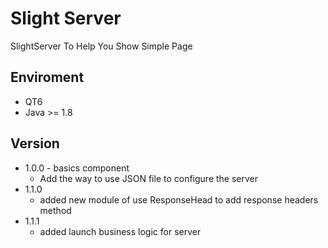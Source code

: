
# Slight Server

SlightServer To Help You Show Simple Page

## Enviroment

* QT6
* Java >= 1.8

## Version

* 1.0.0 - basics component
  * Add the way to use JSON file to configure the server
* 1.1.0
  * added new module of use ResponseHead to add response headers method
* 1.1.1
  * added launch business logic for server
